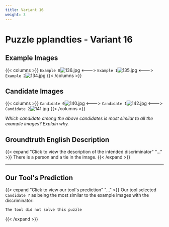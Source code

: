 ```yaml
---
title: Variant 16
weight: 3
---
```


# Puzzle pplandties - Variant 16

## Example Images
{{< columns >}}
`Example 0`![136.jpg](/natscene-data/images/136.jpg)
<--->
`Example 1`![135.jpg](/natscene-data/images/135.jpg)
<--->
`Example 2`![134.jpg](/natscene-data/images/134.jpg)
{{< /columns >}}

## Candidate Images
{{< columns >}}
`Candidate 0`![140.jpg](/natscene-data/images/140.jpg)
<--->
`Candidate 1`![142.jpg](/natscene-data/images/142.jpg)
<--->
`Candidate 2`![141.jpg](/natscene-data/images/141.jpg)
{{< /columns >}}

*Which candidate among the above candidates is most similar to all the example images? Explain why.*

## Groundtruth English Description

{{< expand "Click to view the description of the intended discriminator" "..." >}}
There is a person and a tie in the image.
{{< /expand >}}

---



## Our Tool's Prediction

{{< expand "Click to view our tool's prediction" "..." >}}
Our tool selected `Candidate ?` as being the most similar to the example images with the discriminator:
```plaintext
The tool did not solve this puzzle
```
{{< /expand >}}
